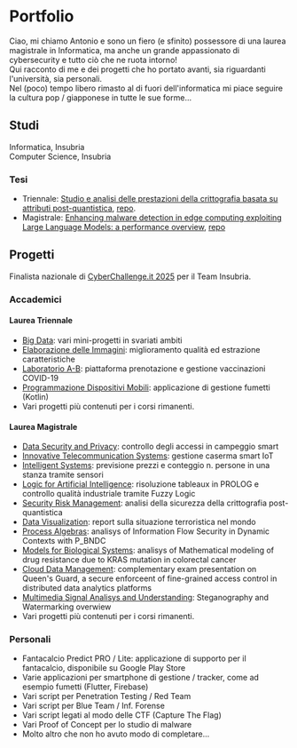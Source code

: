 # Portfolio
Ciao, mi chiamo Antonio e sono un fiero (e sfinito) possessore di una laurea magistrale in Informatica, ma anche un grande appassionato di cybersecurity e tutto ciò che ne ruota intorno!  
Qui racconto di me e dei progetti che ho portato avanti, sia riguardanti l'università, sia personali.  
Nel (poco) tempo libero rimasto al di fuori dell'informatica mi piace seguire la cultura pop / giapponese in tutte le sue forme...

## Studi
Informatica, Insubria  
Computer Science, Insubria 

### Tesi
- Triennale: [Studio e analisi delle prestazioni della crittografia basata su attributi post-quantistica](./pages/post-quantum.md), [repo](https://github.com/T0NI0N/BenchABE).
- Magistrale: [Enhancing malware detection in edge computing exploiting Large Language Models: a performance overview](./pages/malware-llm.md), [repo](https://github.com/T0NI0N/MalwareDetectionLLM)

## Progetti

Finalista nazionale di [CyberChallenge.it 2025](https://cyberchallenge.it/) per il Team Insubria.

### Accademici
#### Laurea Triennale
- [Big Data](https://github.com/T0NI0N/Big-Data-esercizi): vari mini-progetti in svariati ambiti
- [Elaborazione delle Immagini](https://github.com/T0NI0N/uni-presentations/blob/main/Elaborazione_Immagini.pdf): miglioramento qualità ed estrazione caratteristiche
- [Laboratorio A-B](https://github.com/T0NI0N/Lab_B): piattaforma prenotazione e gestione vaccinazioni COVID-19
- [Programmazione Dispositivi Mobili](https://github.com/T0NI0N/MyComicsBase): applicazione di gestione fumetti (Kotlin)
- Vari progetti più contenuti per i corsi rimanenti.

#### Laurea Magistrale
- [Data Security and Privacy](https://github.com/T0NI0N/uni-presentations/blob/main/Data_Security_and_Privacy.pdf): controllo degli accessi in campeggio smart
- [Innovative Telecommunication Systems](https://github.com/T0NI0N/SmartBarracks): gestione caserma smart IoT
- [Intelligent Systems](https://github.com/T0NI0N/Intelligent-Systems): previsione prezzi e conteggio n. persone in una stanza tramite sensori
- [Logic for Artificial Intelligence](https://github.com/T0NI0N/Logic-for-AI): risoluzione tableaux in PROLOG e controllo qualità industriale tramite Fuzzy Logic
- [Security Risk Management](https://github.com/T0NI0N/uni-presentations/blob/main/Post-Quantum_Security_Overview.pdf): analisi della sicurezza della crittografia post-quantistica
- [Data Visualization](https://github.com/T0NI0N/uni-presentations/blob/main/DataVisualizationProject.pdf): report sulla situazione terroristica nel mondo 
- [Process Algebras](https://github.com/T0NI0N/uni-presentations/blob/main/Dynamic_Information_Flow.pdf): analisys of Information Flow Security in Dynamic Contexts with P_BNDC
- [Models for Biological Systems](https://github.com/T0NI0N/uni-presentations/blob/main/Math_Modeling_KRAS.pdf): analisys of Mathematical modeling of drug resistance due to KRAS mutation in colorectal cancer
- [Cloud Data Management](https://github.com/T0NI0N/uni-presentations/blob/main/QuennsGuard.pdf): complementary exam presentation on Queen's Guard, a secure enforceent of fine-grained access control in distributed data analytics platforms
- [Multimedia Signal Analisys and Understanding](https://github.com/T0NI0N/uni-presentations/blob/main/Steganography_and_Watermarking.pdf): Steganography and Watermarking overwiew
- Vari progetti più contenuti per i corsi rimanenti.

### Personali
- Fantacalcio Predict PRO / Lite: applicazione di supporto per il fantacalcio, disponibile su Google Play Store
- Varie applicazioni per smartphone di gestione / tracker, come ad esempio fumetti (Flutter, Firebase)
- Vari script per Penetration Testing / Red Team
- Vari script per Blue Team / Inf. Forense
- Vari script legati al modo delle CTF (Capture The Flag)
- Vari Proof of Concept per lo studio di malware
- Molto altro che non ho avuto modo di completare...
